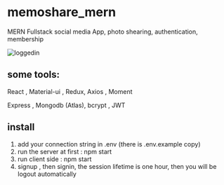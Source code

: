 # memoshare_mern
MERN Fullstack social media App, photo shearing, authentication, membership

![loggedin](https://user-images.githubusercontent.com/76870891/170997081-d483345d-361f-4003-ac63-bca29c465f06.png)

## some tools:
React , Material-ui , Redux, Axios , Moment

Express , Mongodb (Atlas), bcrypt , JWT


## install
1) add your connection string in .env (there is .env.example copy)
2) run the server at first : npm start
3) run client side : npm start
4) signup , then signin, the session lifetime is one hour, then you will be logout automatically
